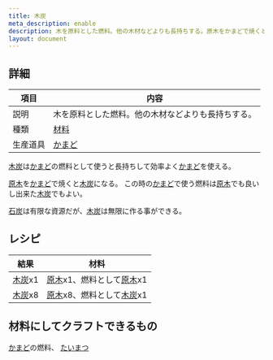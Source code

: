 ```yaml
---
title: 木炭
meta_description: enable
description: 木を原料とした燃料。他の木材などよりも長持ちする。原木をかまどで焼くと木炭になる。この時のかまどで使う燃料は原木でも良いし出来た木炭でもよい。石炭は有限な資源だが木炭は無限に作る事ができる。
layout: document
---
```

## 詳細

|項目|内容|
|---|---|
|説明|木を原料とした燃料。他の木材などよりも長持ちする。|
|種類|[材料](材料)|
|生産道具|[かまど](かまど)|

[木炭](木炭)は[かまど](かまど)の燃料として使うと長持ちして効率よく[かまど](かまど)を使える。

[原木](原木)を[かまど](かまど)で焼くと[木炭](木炭)になる。
この時の[かまど](かまど)で使う燃料は[原木](原木)でも良いし出来た[木炭](木炭)でもよい。

[石炭](石炭)は有限な資源だが、[木炭](木炭)は無限に作る事ができる。

## レシピ

|結果|材料|
|---|---|
|[木炭](木炭)x1|[原木](原木)x1、燃料として[原木](原木)x1|
|[木炭](木炭)x8|[原木](原木)x8、燃料として[木炭](木炭)x1|

## 材料にしてクラフトできるもの

[かまど](かまど)の燃料、
[たいまつ](たいまつ)
